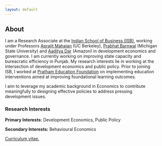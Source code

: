 ```yaml
---
layout: default
---
```


## About
I am a Research Associate at the [Indian School of Business (ISB)](https://www.isb.edu/en.html), working under Professors [Aprajit Mahajan](https://are.berkeley.edu/~aprajit/) (UC Berkeley), [Prabhat Barnwal](https://espp.msu.edu/directory/barnwal-prabhat.html) (Michigan State University) and [Aaditya Dar](https://aadityadar.com/) (Amazon) in development economics and governance. I am currently working on improving state capacity and bureacratic efficiency in Punjab. My research interests lie in working at the intersection of development economics and public policy. Prior to joining ISB, I worked at [Pratham Education Foundation](https://www.pratham.org) on implementing education interventions aimed at improving foundational learning outcomes. 

I aim to leverage my academic background in Economics to contribute meaningfully to designing effective policies to address pressing development issues. 

### Research Interests

**Primary Interests:** Development Economics, Public Policy

**Secondary Interests:** Behavioural Economics

[Curriculum vitae.](./resume.pdf)

